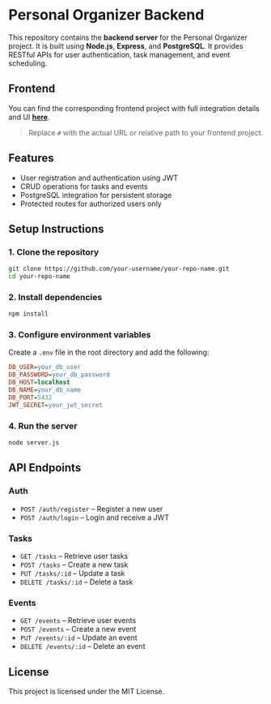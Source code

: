 # Personal Organizer Backend

This repository contains the **backend server** for the Personal Organizer project. It is built using **Node.js**, **Express**, and **PostgreSQL**. It provides RESTful APIs for user authentication, task management, and event scheduling.

## Frontend

You can find the corresponding frontend project with full integration details and UI [**here**](#).

> Replace `#` with the actual URL or relative path to your frontend project.

## Features

- User registration and authentication using JWT
- CRUD operations for tasks and events
- PostgreSQL integration for persistent storage
- Protected routes for authorized users only

## Setup Instructions

### 1. Clone the repository

```bash
git clone https://github.com/your-username/your-repo-name.git
cd your-repo-name
```

### 2. Install dependencies

```bash
npm install
```

### 3. Configure environment variables

Create a `.env` file in the root directory and add the following:

```ini
DB_USER=your_db_user
DB_PASSWORD=your_db_password
DB_HOST=localhost
DB_NAME=your_db_name
DB_PORT=5432
JWT_SECRET=your_jwt_secret
```

### 4. Run the server

```bash
node server.js
```

## API Endpoints

### Auth

- `POST /auth/register` – Register a new user
- `POST /auth/login` – Login and receive a JWT

### Tasks

- `GET /tasks` – Retrieve user tasks
- `POST /tasks` – Create a new task
- `PUT /tasks/:id` – Update a task
- `DELETE /tasks/:id` – Delete a task

### Events

- `GET /events` – Retrieve user events
- `POST /events` – Create a new event
- `PUT /events/:id` – Update an event
- `DELETE /events/:id` – Delete an event

## License

This project is licensed under the MIT License.
